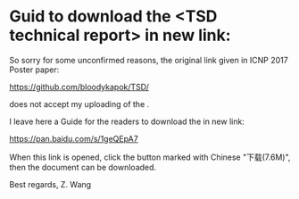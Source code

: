 # Guid to download the \<TSD technical report\> in new link:

So sorry for some unconfirmed reasons, the original link given in ICNP 2017 Poster paper:

https://github.com/bloodykapok/TSD/

does not accept my uploading of the <TSD technical report>.

I leave here a Guide for the readers to download the <TSD technical report> in new link:

https://pan.baidu.com/s/1geQEpA7

When this link is opened, click the button marked with Chinese "下载(7.6M)",
then the document can be downloaded.

Best regards,
Z. Wang
